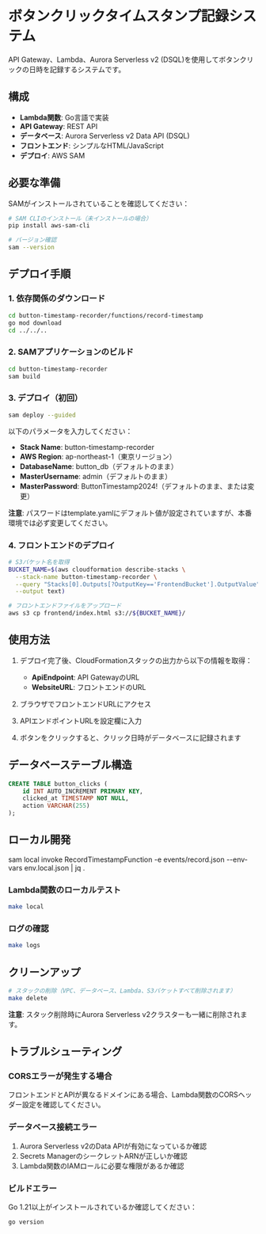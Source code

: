 # ボタンクリックタイムスタンプ記録システム

API Gateway、Lambda、Aurora Serverless v2 (DSQL)を使用してボタンクリックの日時を記録するシステムです。

## 構成

- **Lambda関数**: Go言語で実装
- **API Gateway**: REST API
- **データベース**: Aurora Serverless v2 Data API (DSQL)
- **フロントエンド**: シンプルなHTML/JavaScript
- **デプロイ**: AWS SAM

## 必要な準備

SAMがインストールされていることを確認してください：

```bash
# SAM CLIのインストール（未インストールの場合）
pip install aws-sam-cli

# バージョン確認
sam --version
```

## デプロイ手順

### 1. 依存関係のダウンロード

```bash
cd button-timestamp-recorder/functions/record-timestamp
go mod download
cd ../../..
```

### 2. SAMアプリケーションのビルド

```bash
cd button-timestamp-recorder
sam build
```

### 3. デプロイ（初回）

```bash
sam deploy --guided
```

以下のパラメータを入力してください：

- **Stack Name**: button-timestamp-recorder
- **AWS Region**: ap-northeast-1（東京リージョン）
- **DatabaseName**: button_db（デフォルトのまま）
- **MasterUsername**: admin（デフォルトのまま）
- **MasterPassword**: ButtonTimestamp2024!（デフォルトのまま、または変更）

**注意**: パスワードはtemplate.yamlにデフォルト値が設定されていますが、本番環境では必ず変更してください。

### 4. フロントエンドのデプロイ

```bash
# S3バケット名を取得
BUCKET_NAME=$(aws cloudformation describe-stacks \
  --stack-name button-timestamp-recorder \
  --query "Stacks[0].Outputs[?OutputKey=='FrontendBucket'].OutputValue" \
  --output text)

# フロントエンドファイルをアップロード
aws s3 cp frontend/index.html s3://${BUCKET_NAME}/
```

## 使用方法

1. デプロイ完了後、CloudFormationスタックの出力から以下の情報を取得：
   - **ApiEndpoint**: API GatewayのURL
   - **WebsiteURL**: フロントエンドのURL

2. ブラウザでフロントエンドURLにアクセス

3. APIエンドポイントURLを設定欄に入力

4. ボタンをクリックすると、クリック日時がデータベースに記録されます

## データベーステーブル構造

```sql
CREATE TABLE button_clicks (
    id INT AUTO_INCREMENT PRIMARY KEY,
    clicked_at TIMESTAMP NOT NULL,
    action VARCHAR(255)
);
```

## ローカル開発

sam local invoke RecordTimestampFunction -e events/record.json --env-vars env.local.json | jq .

### Lambda関数のローカルテスト

```bash
make local
```

### ログの確認

```bash
make logs
```

## クリーンアップ

```bash
# スタックの削除（VPC、データベース、Lambda、S3バケットすべて削除されます）
make delete
```

**注意**: スタック削除時にAurora Serverless v2クラスターも一緒に削除されます。

## トラブルシューティング

### CORSエラーが発生する場合

フロントエンドとAPIが異なるドメインにある場合、Lambda関数のCORSヘッダー設定を確認してください。

### データベース接続エラー

1. Aurora Serverless v2のData APIが有効になっているか確認
2. Secrets ManagerのシークレットARNが正しいか確認
3. Lambda関数のIAMロールに必要な権限があるか確認

### ビルドエラー

Go 1.21以上がインストールされているか確認してください：

```bash
go version
```
